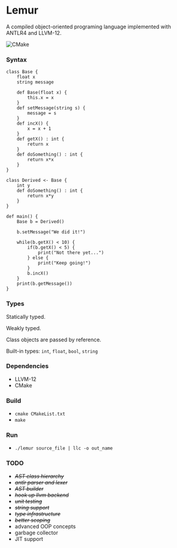 # Lemur
A compiled object-oriented programing language implemented with ANTLR4 and LLVM-12.

![CMake](https://github.com/avramdj/lemur-lang/actions/workflows/c-cpp.yml/badge.svg)

### Syntax 
```
class Base {
    float x
    string message
    
    def Base(float x) {
        this.x = x
    }
    def setMessage(string s) {
        message = s
    }
    def incX() {
        x = x + 1
    }
    def getX() : int {
        return x
    }
    def doSomething() : int {
        return x*x
    }
}

class Derived <- Base {
    int y
    def doSomething() : int {
        return x*y
    }
}

def main() {
    Base b = Derived()
    
    b.setMessage("We did it!")

    while(b.getX() < 10) {
        if(b.getX() < 5) {
            print("Not there yet...")
        } else {
            print("Keep going!")
        }
        b.incX()
    }
    print(b.getMessage())
}
```

### Types
Statically typed.

Weakly typed.

Class objects are passed by reference.

Built-in types: `int`, `float`, `bool`, `string`


### Dependencies
* LLVM-12
* CMake

### Build
* `cmake CMakeList.txt`
* `make`

### Run
* `./lemur source_file | llc -o out_name`

### TODO
* <strike> *AST class hierarchy* </strike>
* <strike> *antlr parser and lexer* </strike>
* <strike> *AST builder* </strike>
* <strike> *hook up llvm backend* </strike>
* <strike> *unit testing* </strike>
* <strike> *string support* </strike>
* <strike> *type infrastructure* </strike>
* <strike> *better scoping* </strike>
* advanced OOP concepts
* garbage collector
* JIT support
